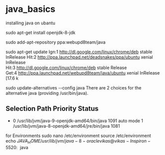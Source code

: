 # java_basics

installing java on ubantu
 
  sudo apt-get install openjdk-8-jdk
 
  sudo add-apt-repository ppa:webupd8team/java
 

 sudo apt-get update
Ign:1 http://dl.google.com/linux/chrome/deb stable InRelease
Hit:2 http://ppa.launchpad.net/deadsnakes/ppa/ubuntu xenial InRelease          
Hit:3 http://dl.google.com/linux/chrome/deb stable Release                     
Get:4 http://ppa.launchpad.net/webupd8team/java/ubuntu xenial InRelease [17.6 k

 sudo update-alternatives --config java
There are 2 choices for the alternative java (providing /usr/bin/java).

  Selection    Path                                            Priority   Status
------------------------------------------------------------
* 0            /usr/lib/jvm/java-9-openjdk-amd64/bin/java       1091      auto mode
  1            /usr/lib/jvm/java-8-openjdk-amd64/jre/bin/java   1081  


for Environments
 sudo nano /etc/environment
 source /etc/environment
 echo $JAVA_HOME
/usr/lib/jvm/java-8-oracle
vikas@vikas-Inspiron-5520:~$ java
 
